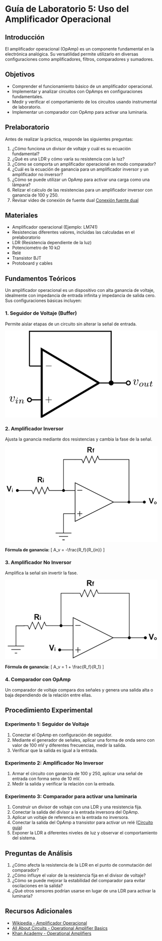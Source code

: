# Guía de Laboratorio 5: Uso del Amplificador Operacional

## Introducción
El amplificador operacional (OpAmp) es un componente fundamental en la electrónica analógica. Su versatilidad permite utilizarlo en diversas configuraciones como amplificadores, filtros, comparadores y sumadores.

## Objetivos
- Comprender el funcionamiento básico de un amplificador operacional.
- Implementar y analizar circuitos con OpAmps en configuraciones fundamentales.
- Medir y verificar el comportamiento de los circuitos usando instrumental de laboratorio.
- Implementar un comparador con OpAmp para activar una luminaria.

## Prelaboratorio
Antes de realizar la práctica, responde las siguientes preguntas:
1. ¿Cómo funciona un divisor de voltaje y cuál es su ecuación fundamental?
2. ¿Qué es una LDR y cómo varía su resistencia con la luz?
3. ¿Cómo se comporta un amplificador operacional en modo comparador?
4. ¿Cuál es la ecuación de ganancia para un amplificador inversor y un amplificador no inversor?
5. ¿Cómo se puede utilizar un OpAmp para activar una carga como una lámpara?
6. Relizar el calculo de las resistencias para un amplificador inversor con ganancia de 100 y 250.
7. Revisar video de conexión de fuente dual [Conexión fuente dual](https://www.youtube.com/watch?v=W6mSkdIRtEA)

## Materiales
- Amplificador operacional (Ejemplo: LM741)
- Resistencias diferentes valores, incluidas las calculadas en el prelaboratorio
- LDR (Resistencia dependiente de la luz)
- Potenciometro de 10 k$\Omega$
- Relé
- Transistor BJT
- Protoboard y cables

## Fundamentos Teóricos
Un amplificador operacional es un dispositivo con alta ganancia de voltaje, idealmente con impedancia de entrada infinita y impedancia de salida cero. Sus configuraciones básicas incluyen:

### 1. **Seguidor de Voltaje (Buffer)**
Permite aislar etapas de un circuito sin alterar la señal de entrada.

![Seguidor de Voltaje](buffer.png)

### 2. **Amplificador Inversor**
Ajusta la ganancia mediante dos resistencias y cambia la fase de la señal.

![Amplificador Inversor](Inversor.png)

**Fórmula de ganancia:**
\[ A_v = -\frac{R_f}{R_{in}} \]

### 3. **Amplificador No Inversor**
Amplifica la señal sin invertir la fase.

![Amplificador No Inversor](noInversor.png)

**Fórmula de ganancia:**
\[ A_v = 1 + \frac{R_f}{R_1} \]

### 4. **Comparador con OpAmp**
Un comparador de voltaje compara dos señales y genera una salida alta o baja dependiendo de la relación entre ellas.

## Procedimiento Experimental

### **Experimento 1: Seguidor de Voltaje**
1. Conectar el OpAmp en configuración de seguidor.
2. Mediante el generador de señales, aplicar una forma de onda seno con valor de 100 mV y diferentes frecuencias, medir la salida.
3. Verificar que la salida es igual a la entrada.

### **Experimento 2: Amplificador No Inversor**
1. Armar el circuito con ganancia de 100 y 250, aplicar una señal de entrada con forma seno de 10 mV.
2. Medir la salida y verificar la relación con la entrada.

### **Experimento 3: Comparador para activar una luminaria**
1. Construir un divisor de voltaje con una LDR y una resistencia fija.
2. Conectar la salida del divisor a la entrada inversora del OpAmp.
3. Aplicar un voltaje de referencia en la entrada no inversora.
4. Conectar la salida del OpAmp a transistor para activar un relé ([Circuito guía](https://www.matni.co/Arabic/Elec-Info/LIGHT%20SWITCH/sensor2.htm))
5. Exponer la LDR a diferentes niveles de luz y observar el comportamiento del sistema.


## Preguntas de Análisis
1. ¿Cómo afecta la resistencia de la LDR en el punto de conmutación del comparador?
2. ¿Cómo influye el valor de la resistencia fija en el divisor de voltaje?
3. ¿Cómo se puede mejorar la estabilidad del comparador para evitar oscilaciones en la salida?
4. ¿Qué otros sensores podrían usarse en lugar de una LDR para activar la luminaria?

## Recursos Adicionales
- [Wikipedia - Amplificador Operacional](https://es.wikipedia.org/wiki/Amplificador_operacional)
- [All About Circuits - Operational Amplifier Basics](https://www.allaboutcircuits.com/textbook/semiconductors/chpt-8/introduction-operational-amplifiers/)
- [Khan Academy - Operational Amplifiers](https://www.khanacademy.org/science/electrical-engineering/ee-amplifiers/ee-opamp)